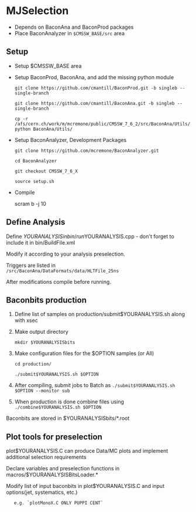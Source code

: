 # MJSelection

 * Depends on BaconAna and BaconProd packages
 * Place BaconAnalyzer in `$CMSSW_BASE/src` area

Setup
-------------
 * Setup $CMSSW_BASE area
 * Setup BaconProd, BaconAna, and add the missing python module
	
    `git clone https://github.com/cmantill/BaconProd.git -b singleb --single-branch`

    `git clone https://github.com/cmantill/BaconAna.git -b singleb --single-branch`

    `cp -r /afs/cern.ch/work/m/mcremone/public/CMSSW_7_6_2/src/BaconAna/Utils/python BaconAna/Utils/`

 * Setup BaconAnalyzer, Development Packages

    `git clone https://github.com/mcremone/BaconAnalyzer.git`

    `cd BaconAnalyzer`

    `git checkout CMSSW_7_6_X`
    
    `source setup.sh`

 * Compile

   scram b -j 10

Define Analysis
----------
Define $YOURANALYSIS in bin/run$YOURANALYSIS.cpp - don't forget to include it in bin/BuildFile.xml

Modify it according to your analysis preselection.

Triggers are listed in 	    
	 `/src/BaconAna/DataFormats/data/HLTFile_25ns`	

After modifications compile before running.

Baconbits production
-----------
1) Define list of samples on production/submit$YOURANALYSIS.sh along with xsec

2) Make output directory

   `mkdir $YOURANALYSISbits`

3) Make configuration files for the $OPTION samples (or All)

   `cd production/`
   
   `./submit$YOURANALYSIS.sh $OPTION`

4) After compiling, submit jobs to Batch as 
   `./submit$YOURANALYSIS.sh $OPTION --monitor sub`

5) When production is done combine files using
   `./combine$YOURANALYSIS.sh $OPTION`

Baconbits are stored in $YOURANALYSISbits/*.root

Plot tools for preselection
----------
plot$YOURANALYSIS.C can produce Data/MC plots and implement additional selection requirements

Declare variables and preselection functions in macros/$YOURANALYSISBitsLoader.*

Modify list of input baconbits in plot$YOURANALYSIS.C and input options(jet, systematics, etc.)

       e.g. `plotMonoX.C ONLY PUPPI CENT`
